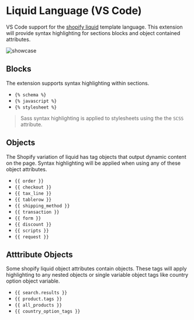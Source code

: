 # Liquid Language (VS Code)

VS Code support for the [shopify liquid](https://shopify.github.io/liquid/) template language. This extension will provide syntax highlighting for sections blocks and object contained attributes.

![showcase](https://github.com/panoply/vscode-shopify-liquid/blob/master/images/showcase.gif?raw=true)

## Blocks
The extension supports syntax highlighting within sections.

- `{% schema %}`
- `{% javascript %}`
- `{% stylesheet %}`

> Sass syntax highlighting is applied to stylesheets using the the `SCSS` attribute.

## Objects

The Shopify variation of liquid has tag objects that output dynamic content on the page. Syntax highlighting will be applied when using any of these object attributes.

- `{{ order }}`
- `{{ checkout }}`
- `{{ tax_line }}`
- `{{ tablerow }}`
- `{{ shipping_method }}`
- `{{ transaction }}`
- `{{ form }}`
- `{{ discount }}`
- `{{ scripts }}`
- `{{ request }}`

## Atttribute Objects

Some shopify liquid object attributes contain objects. These tags will apply highlighting to any nested objects or single variable object tags like country option object variable.

- `{{ search.results }}`
- `{{ product.tags }}`
- `{{ all_products }}`
- `{{ country_option_tags }}`

